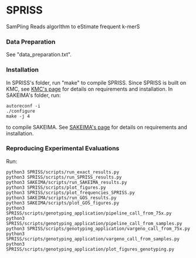 # SPRISS
SamPling Reads algorIthm to eStimate frequent k-merS

### Data Preparation
See "data_preparation.txt".

### Installation
In SPRISS's folder, run "make" to compile SPRISS. Since SPRISS is built on KMC, see [KMC's page](https://github.com/refresh-bio/KMC) for details on requirements and installation.
In SAKEIMA's folder, run:
```
autoreconf -i
./configure
make -j 4
```
to compile SAKEIMA. See [SAKEIMA's page](https://github.com/VandinLab/SAKEIMA) for details on requirements and installation. 

### Reproducing Experimental Evaluations
Run:
```
python3 SPRISS/scripts/run_exact_results.py
python3 SPRISS/scripts/run_SPRISS_results.py
python3 SAKEIMA/scripts/run_SAKEIMA_results.py
python3 SPRISS/scripts/plot_figures.py
python3 SPRISS/scripts/plot_frequencies_SPRISS.py
python3 SAKEIMA/scripts/run_GOS_results.py
python3 SAKEIMA/scripts/plot_GOS_figures.py
python3 SPRISS/scripts/genotyping_application/pipeline_call_from_75x.py
python3 SPRISS/scripts/genotyping_application/pipeline_call_from_samples.py
python3 SPRISS/scripts/genotyping_application/vargeno_call_from_75x.py
python3 SPRISS/scripts/genotyping_application/vargeno_call_from_samples.py
python3 SPRISS/scripts/genotyping_application/plot_figures_genotyping.py
```
